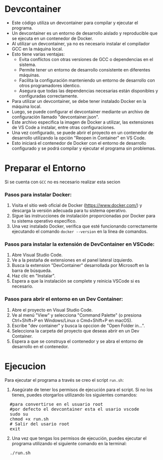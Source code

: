 
# Devcontainer
 * Este código utiliza un devcontainer para compilar y ejecutar el programa.
 * Un devcontainer es un entorno de desarrollo aislado y reproducible que se ejecuta en un contenedor de Docker.
 * Al utilizar un devcontainer, ya no es necesario instalar el compilador GCC en la máquina local.
 * Esto tiene varias ventajas:
    - Evita conflictos con otras versiones de GCC o dependencias en el sistema.
    - Permite tener un entorno de desarrollo consistente en diferentes máquinas.
    - Facilita la configuración manteniendo un entorno de desarrollo con otros programadores identico.
    - Asegura que todas las dependencias necesarias están disponibles y configuradas correctamente.
 * Para utilizar un devcontainer, se debe tener instalado Docker en la máquina local.
 * Luego, se puede configurar el devcontainer mediante un archivo de configuración llamado "devcontainer.json".
 * Este archivo especifica la imagen de Docker a utilizar, las extensiones de VS Code a instalar, entre otras configuraciones.
 * Una vez configurado, se puede abrir el proyecto en un contenedor de desarrollo utilizando la opción "Reopen in Container" en VS Code.
 * Esto iniciará el contenedor de Docker con el entorno de desarrollo configurado y se podrá compilar y ejecutar el programa sin problemas.
# Preparar el Entorno
Si se cuenta con <code>GCC</code> no es necesario realizar esta secion
### Pasos para instalar Docker:
1. Visita el sitio web oficial de Docker (https://www.docker.com/) y descarga la versión adecuada para tu sistema operativo.
2. Sigue las instrucciones de instalación proporcionadas por Docker para tu sistema operativo específico.
3. Una vez instalado Docker, verifica que esté funcionando correctamente ejecutando el comando `docker --version` en la línea de comandos.

### Pasos para instalar la extensión de DevContainer en VSCode:
1. Abre Visual Studio Code.
2. Ve a la pestaña de extensiones en el panel lateral izquierdo.
3. Busca la extension "DevContainer" desarrollada por Microsoft en la barra de búsqueda.
4. Haz clic en "Instalar".
5. Espera a que la instalación se complete y reinicia VSCode si es necesario.

### Pasos para abrir el entorno en un Dev Container:
1. Abre el proyecto en Visual Studio Code.
2. Ve al menú "View" y selecciona "Command Palette" (o presiona Ctrl+Shift+P en Windows/Linux o Cmd+Shift+P en macOS).
3. Escribe "dev container" y busca la opccion de "Open Folder in...".
4. Selecciona la carpeta del proyecto que deseas abrir en un Dev Container.
5. Espera a que se construya el contenedor y se abra el entorno de desarrollo en el contenedor.

# Ejecucion
Para ejecutar el programa a través se creo el script <code>run.sh</code>:

1. Asegúrate de tener los permisos de ejecución para el script. Si no los tienes, puedes otorgarlos utilizando los siguientes comandos:
<pre>
  #para convertirse en el usuario root
  #por defecto el devcontainer esta el usario vscode
  sudo su
  chmod +x run.sh
  # Salir del usario root
  exit
</pre>
2. Una vez que tengas los permisos de ejecución, puedes ejecutar el programa utilizando el siguiente comando en la terminal:
<pre>
  ./run.sh
</pre>
